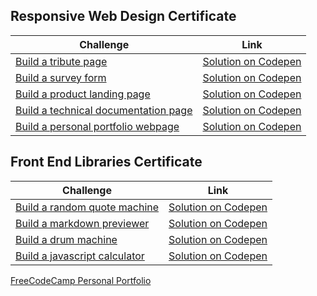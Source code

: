 ## Responsive Web Design Certificate

| Challenge | Link |
| --------- | ---- |
| [Build a tribute page](https://www.freecodecamp.org/learn/responsive-web-design/responsive-web-design-projects/build-a-tribute-page) | [Solution on Codepen](https://codepen.io/philjohnstone/pen/KKpNWbd) |
| [Build a survey form](https://www.freecodecamp.org/learn/responsive-web-design/responsive-web-design-projects/build-a-survey-form) | [Solution on Codepen](https://codepen.io/philjohnstone/pen/ZEGJRJZ) |
| [Build a product landing page](https://www.freecodecamp.org/learn/responsive-web-design/responsive-web-design-projects/build-a-product-landing-page) | [Solution on Codepen](https://codepen.io/philjohnstone/pen/jOPaPWG) |
| [Build a technical documentation page](https://www.freecodecamp.org/learn/responsive-web-design/responsive-web-design-projects/build-a-technical-documentation-page) | [Solution on Codepen](https://codepen.io/philjohnstone/pen/eYNeNJj) |
| [Build a personal portfolio webpage](https://www.freecodecamp.org/learn/responsive-web-design/responsive-web-design-projects/build-a-personal-portfolio-webpage) | [Solution on Codepen](https://codepen.io/philjohnstone/full/vYOWOGO) |

## Front End Libraries Certificate

| Challenge | Link |
| --------- | ---- |
| [Build a random quote machine](https://www.freecodecamp.org/learn/front-end-libraries/front-end-libraries-projects/build-a-random-quote-machine) | [Solution on Codepen](https://codepen.io/philjohnstone/pen/YzyLyLr) |
| [Build a markdown previewer](https://www.freecodecamp.org/learn/front-end-libraries/front-end-libraries-projects/build-a-markdown-previewer) | [Solution on Codepen](https://codepen.io/philjohnstone/pen/NWGBGLM) |
| [Build a drum machine](https://www.freecodecamp.org/learn/front-end-libraries/front-end-libraries-projects/build-a-drum-machine) | [Solution on Codepen](https://codepen.io/philjohnstone/pen/GRpYWZr) |
| [Build a javascript calculator](https://www.freecodecamp.org/learn/front-end-libraries/front-end-libraries-projects/build-a-javascript-calculator) | [Solution on Codepen](https://codepen.io/philjohnstone/full/mdezpYq) |

[FreeCodeCamp Personal Portfolio](https://codepen.io/philjohnstone/full/vYOWOGO)

